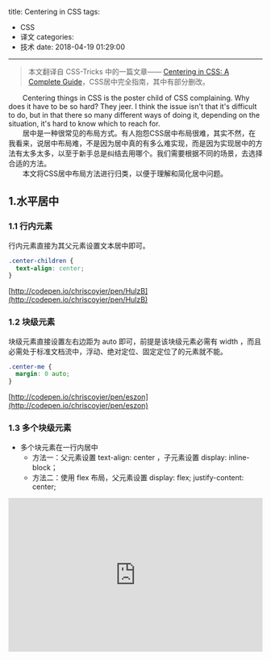 title: Centering in CSS
tags:
  - CSS
  - 译文
categories:
  - 技术
date: 2018-04-19 01:29:00
---
> 本文翻译自 CSS-Tricks 中的一篇文章—— [Centering in CSS: A Complete Guide](https://css-tricks.com/centering-css-complete-guide/)，CSS居中完全指南，其中有部分删改。

&emsp;&emsp;Centering things in CSS is the poster child of CSS complaining. Why does it have to be so hard? They jeer. I think the issue isn't that it's difficult to do, but in that there so many different ways of doing it, depending on the situation, it's hard to know which to reach for. 	
&emsp;&emsp;居中是一种很常见的布局方式。有人抱怨CSS居中布局很难，其实不然，在我看来，说居中布局难，不是因为居中真的有多么难实现，而是因为实现居中的方法有太多太多，以至于新手总是纠结去用哪个。我们需要根据不同的场景，去选择合适的方法。	
&emsp;&emsp;本文将CSS居中布局方法进行归类，以便于理解和简化居中问题。

## 1.水平居中
### 1.1 行内元素
行内元素直接为其父元素设置文本居中即可。
``` CSS
.center-children {
  text-align: center;
}
```
[http://codepen.io/chriscoyier/pen/HulzB](http://codepen.io/chriscoyier/pen/HulzB)

### 1.2 块级元素
块级元素直接设置左右边距为 auto 即可，前提是该块级元素必需有 width ，而且必需处于标准文档流中，浮动、绝对定位、固定定位了的元素就不能。

``` CSS
.center-me {
  margin: 0 auto;
}
```
[http://codepen.io/chriscoyier/pen/eszon](http://codepen.io/chriscoyier/pen/eszon)

### 1.3 多个块级元素
- 多个块元素在一行内居中
  - 方法一：父元素设置 text-align: center ，子元素设置 display: inline-block； 	
  - 方法二：使用 flex 布局，父元素设置 display: flex; justify-content: center;
  
<iframe src="http://codepen.io/chriscoyier/embed/ebing" width="100%" height="305" frameborder="0"></ifream>

- 多个块元素在一列内居中
如果只是需要让多个块级元素整体水平居中，并且按默认的方式纵向排列，那直接设置左右边距为 auto 即可。

<iframe src="http://codepen.io/chriscoyier/embed/haCGt" width="100%" height="305" frameborder="0"></ifream>

## 2. 垂直居中
### 2.1 行内元素
- 单行居中
    - 设置行高与元素的高度相同
    [http://codepen.io/chriscoyier/pen/LxHmK](http://codepen.io/chriscoyier/pen/LxHmK)
    - 为行内元素/文本元素设置相等的上下内边距
    [http://codepen.io/chriscoyier/pen/ldcwq](http://codepen.io/chriscoyier/pen/ldcwq)
- 多行居中
  - 设置相等的上下内边距
  - vertical-align 属性来实现垂直居中
  	[http://codepen.io/chriscoyier/pen/ekoFx](http://codepen.io/chriscoyier/pen/ekoFx)
  - flexbox
    [http://codepen.io/chriscoyier/pen/uHygv](http://codepen.io/chriscoyier/pen/uHygv)
  ``` CSS
  .flex-center-vertically {
    display: flex;
    justify-content: center;
    flex-direction: column;
    height: 400px;
  }
  ```

### 2.2 块级元素
- 元素高度已知
``` CSS
.parent {
  position: relative;
}
.child {
  position: absolute;
  top: 50%;
  height: 100px;
  margin-top: -50px; /* account for padding and border if not using box-sizing: border-box; */
}
```
	[http://codepen.io/chriscoyier/pen/HiydJ](http://codepen.io/chriscoyier/pen/HiydJ)
- **元素高度未知**（最常见的一种场景）
  - 方法一：先将元素相对于其原始位置向下移动父元素高度的一半距离，再将该元素相对其本身的高度向上移动一半，这样就能实现垂直居中的效果了。
  ``` CSS
  .parent {
    position: relative;
  }
  .child {
    position: absolute;
    top: 50%;
    transform: translateY(-50%);
  }
  ```
  	[http://codepen.io/chriscoyier/pen/lpema](http://codepen.io/chriscoyier/pen/lpema)

  - 方法二：flexbox
  ``` CSS
  .parent {
    display: flex;
    flex-direction: column;
    justify-content: center;
  }
  ```
  	[http://codepen.io/chriscoyier/pen/FqDyi](http://codepen.io/chriscoyier/pen/FqDyi)

## 3. 垂直和水平都居中
当然，我们可以结合以上给出的方法来实现垂直和水平方向都居中的布局。这里我们再进行一下分类总结。
### 3.1 宽高固定
将元素相对于其父元素的宽度/高度值向右并向下移动一半的距离，然后再通过设置负边距值的方法，将元素相对于其自身的宽度/高度值向左并向上移动一半的距离，就可实现水平垂直均居中的效果了。并且这种方法的浏览器兼容性是很好的。
``` CSS
.parent {
  position: relative;
}

.child {
  width: 300px;
  height: 100px;
  padding: 20px;

  position: absolute;
  top: 50%;
  left: 50%;

  margin: -70px 0 0 -170px;
}
```
[http://codepen.io/chriscoyier/pen/JGofm](http://codepen.io/chriscoyier/pen/JGofm)

### 3.2 宽高不固定
如果元素的宽度或者高度未知，则在将元素相对于父元素的宽高往向右并向下移动一半距离后，再用 `transform` 属性来将其向左并向上移动自身宽度及高度值一半的距离即可。
``` CSS
.parent {
  position: relative;
}
.child {
  position: absolute;
  top: 50%;
  left: 50%;
  transform: translate(-50%, -50%);
}
```
[http://codepen.io/chriscoyier/pen/lgFiq](http://codepen.io/chriscoyier/pen/lgFiq)

### 3.3 使用 flexbox
``` CSS
.parent {
  display: flex;
  justify-content: center;
  align-items: center;
}
```
[http://codepen.io/chriscoyier/pen/msItD](http://codepen.io/chriscoyier/pen/msItD)

### 3.4 使用 grid
这只是一个小技巧，只适用于一个元素的情况。

<iframe src="http://codepen.io/chriscoyier/embed/NvwpyK" width="100%" height="305" frameborder="0"></ifream>

## 4. 结束语
CSS 还是很伟大的，能够实现的布局多种多样，实现的方法也多种多样，重要的是找到合适的方法！这就需要多写多练多总结！